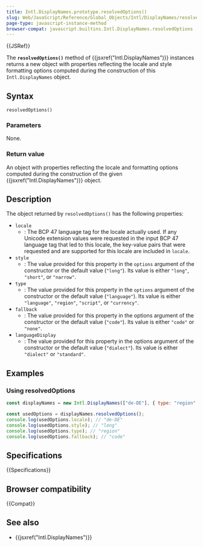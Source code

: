 ```yaml
---
title: Intl.DisplayNames.prototype.resolvedOptions()
slug: Web/JavaScript/Reference/Global_Objects/Intl/DisplayNames/resolvedOptions
page-type: javascript-instance-method
browser-compat: javascript.builtins.Intl.DisplayNames.resolvedOptions
---
```


{{JSRef}}

The **`resolvedOptions()`** method of {{jsxref("Intl.DisplayNames")}} instances
returns a new object with properties reflecting the locale and style formatting
options computed during the construction of this `Intl.DisplayNames`
object.

## Syntax

```js-nolint
resolvedOptions()
```

### Parameters

None.

### Return value

An object with properties reflecting the locale and formatting options computed during
the construction of the given {{jsxref("Intl.DisplayNames")}} object.

## Description

The object returned by `resolvedOptions()` has the following properties:

- `locale`
  - : The BCP 47 language tag for the locale actually used. If any Unicode extension
    values were requested in the input BCP 47 language tag that led to this locale,
    the key-value pairs that were requested and are supported for this locale are
    included in `locale`.
- `style`
  - : The value provided for this property in the `options` argument of the
    constructor or the default value (`"long"`). Its value is either
    `"long"`, `"short"`, or `"narrow"`.
- `type`
  - : The value provided for this property in the `options` argument of the
    constructor or the default value (`"language"`). Its value is either
    `"language"`, `"region"`, `"script"`, or
    `"currency"`.
- `fallback`
  - : The value provided for this property in the options argument of the constructor or
    the default value (`"code"`). Its value is either `"code"`
    or `"none"`.
- `languageDisplay`
  - : The value provided for this property in the options argument of the constructor or
    the default value (`"dialect"`). Its value is either `"dialect"`
    or `"standard"`.

## Examples

### Using resolvedOptions

```js
const displayNames = new Intl.DisplayNames(["de-DE"], { type: "region" });

const usedOptions = displayNames.resolvedOptions();
console.log(usedOptions.locale); // "de-DE"
console.log(usedOptions.style); // "long"
console.log(usedOptions.type); // "region"
console.log(usedOptions.fallback); // "code"
```

## Specifications

{{Specifications}}

## Browser compatibility

{{Compat}}

## See also

- {{jsxref("Intl.DisplayNames")}}
